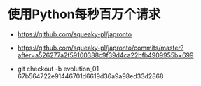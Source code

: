 # 使用Python每秒百万个请求

* https://github.com/squeaky-pl/japronto

* https://github.com/squeaky-pl/japronto/commits/master?after=a526277a2f59100388c9f39d4ca22bfb4909955b+699

* git checkout -b evolution_01 67b564722e91446701d6619d36a9a98ed33d2868

